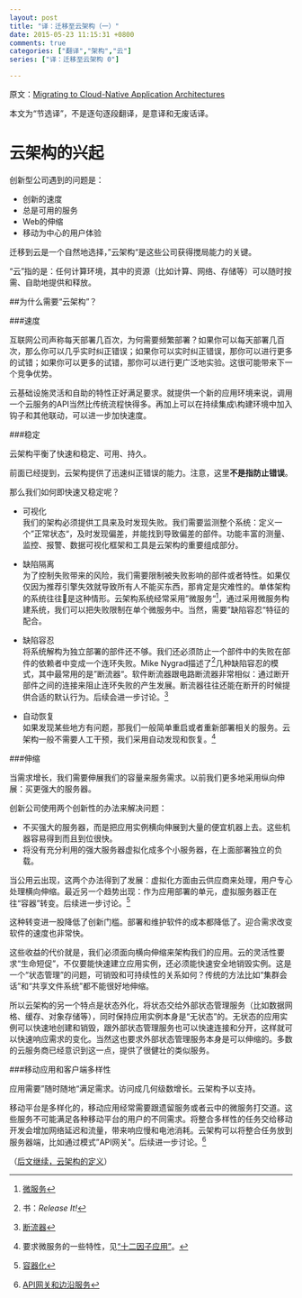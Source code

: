 ```yaml
---
layout: post
title: "译：迁移至云架构（一）"
date: 2015-05-23 11:15:31 +0800
comments: true
categories: ["翻译","架构","云"]
series: ["译：迁移至云架构 0"]

---
```


原文：[Migrating to Cloud-Native Application Architectures](http://pivotal.io/platform-as-a-service/migrating-to-cloud-native-application-architectures-ebook)

本文为“节选译”，不是逐句逐段翻译，是意译和无废话译。


# 云架构的兴起
创新型公司遇到的问题是：

* 创新的速度
* 总是可用的服务
* Web的伸缩
* 移动为中心的用户体验


<!--more-->

迁移到云是一个自然地选择，”云架构“是这些公司获得搅局能力的关键。


“云”指的是：任何计算环境，其中的资源（比如计算、网络、存储等）可以随时按需、自助地提供和释放。

##为什么需要“云架构”？

###速度

互联网公司声称每天部署几百次，为何需要频繁部署？如果你可以每天部署几百次，那么你可以几乎实时纠正错误；如果你可以实时纠正错误，那你可以进行更多的试错；如果你可以更多的试错，那你可以进行更广泛地实验。这很可能带来下一个竞争优势。

云基础设施灵活和自助的特性正好满足要求。就提供一个新的应用环境来说，调用一个云服务的API当然比传统流程快得多。再加上可以在持续集成\构建环境中加入钩子和其他联动，可以进一步加快速度。

###稳定

云架构平衡了快速和稳定、可用、持久。

前面已经提到，云架构提供了迅速纠正错误的能力。注意，这里**不是指防止错误**。

那么我们如何即快速又稳定呢？

* 可视化  
我们的架构必须提供工具来及时发现失败。我们需要监测整个系统：定义一个”正常状态“，及时发现偏差，并能找到导致偏差的部件。功能丰富的测量、监控、报警、数据可视化框架和工具是云架构的重要组成部分。

* 缺陷隔离  
为了控制失败带来的风险，我们需要限制被失败影响的部件或者特性。如果仅仅因为推荐引擎失效就导致所有人不能买东西，那肯定是灾难性的。单体架构的系统往往是这种情形。云架构系统经常采用”微服务“[^2]，通过采用微服务构建系统，我们可以把失败限制在单个微服务中。当然，需要”缺陷容忍“特征的配合。

* 缺陷容忍  
将系统解构为独立部署的部件还不够。我们还必须防止一个部件中的失败在部件的依赖者中变成一个连环失败。Mike Nygrad描述了[^3]几种缺陷容忍的模式，其中最常用的是”断流器“。软件断流器跟电路断流器非常相似：通过断开部件之间的连接来阻止连环失败的产生发展。断流器往往还能在断开的时候提供合适的默认行为。后续会进一步讨论。[^4]
* 自动恢复  
如果发现某些地方有问题，那我们一般简单重启或者重新部署相关的服务。云架构一般不需要人工干预，我们采用自动发现和恢复。[^5]

###伸缩

当需求增长，我们需要伸展我们的容量来服务需求。以前我们更多地采用纵向伸展：买更强大的服务器。

创新公司使用两个创新性的办法来解决问题：

* 不买强大的服务器，而是把应用实例横向伸展到大量的便宜机器上去。这些机器容易得到而且到位很快。
* 将没有充分利用的强大服务器虚拟化成多个小服务器，在上面部署独立的负载。

当公用云出现，这两个办法得到了发展：虚拟化方面由云供应商来处理，用户专心处理横向伸缩。最近另一个趋势出现：作为应用部署的单元，虚拟服务器正在往“容器”转变。后续进一步讨论。[^6]

这种转变进一股降低了创新门槛。部署和维护软件的成本都降低了。迎合需求改变软件的速度也非常快。

这些收益的代价就是，我们必须面向横向伸缩来架构我们的应用。云的灵活性要求“生命短促”，不仅要能快速建立应用实例，还必须能快速安全地销毁实例。这是一个“状态管理”的问题，可销毁和可持续性的关系如何？传统的方法比如“集群会话”和“共享文件系统”都不能很好地伸缩。

所以云架构的另一个特点是状态外化，将状态交给外部状态管理服务（比如数据网格、缓存、对象存储等），同时保持应用实例本身是“无状态”的。无状态的应用实例可以快速地创建和销毁，跟外部状态管理服务也可以快速连接和分开，这样就可以快速响应需求的变化。当然这也要求外部状态管理服务本身是可以伸缩的。多数的云服务商已经意识到这一点，提供了很健壮的类似服务。

###<a name="mc"></a>移动应用和客户端多样性

应用需要”随时随地“满足需求。访问成几何级数增长。云架构予以支持。

移动平台是多样化的，移动应用经常需要跟遗留服务或者云中的微服务打交道。这些服务不可能满足各种移动平台的用户的不同需求。将整合多样性的任务交给移动开发会增加网络延迟和流量，带来响应慢和电池消耗。云架构可以将整合任务放到服务器端，比如通过模式”API网关"。后续进一步讨论。[^7]

（[后文继续，云架构的定义](/blog/2015/05/23/cloud2/)）

[^2]: [微服务](/blog/2015/05/23/cloud2/#ms)
[^3]: 书：*Release It!*
[^4]: [断流器](/blog/2015/06/07/cloud6/#bc)
[^5]: 要求微服务的一些特性，见[“十二因子应用”](/blog/2015/05/23/cloud2/#12f)。
[^6]: [容器化](/blog/2015/06/02/cloud4/#c)
[^7]: [API网关和边沿服务](/blog/2015/06/07/cloud6/#api)
